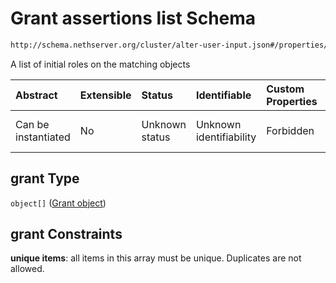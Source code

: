 # Grant assertions list Schema

```txt
http://schema.nethserver.org/cluster/alter-user-input.json#/properties/grant
```

A list of initial roles on the matching objects

| Abstract            | Extensible | Status         | Identifiable            | Custom Properties | Additional Properties | Access Restrictions | Defined In                                                                      |
| :------------------ | :--------- | :------------- | :---------------------- | :---------------- | :-------------------- | :------------------ | :------------------------------------------------------------------------------ |
| Can be instantiated | No         | Unknown status | Unknown identifiability | Forbidden         | Allowed               | none                | [alter-user-input.json\*](cluster/alter-user-input.json "open original schema") |

## grant Type

`object[]` ([Grant object](cluster-definitions-grant-object.md))

## grant Constraints

**unique items**: all items in this array must be unique. Duplicates are not allowed.
